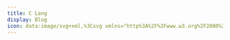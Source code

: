 ```yaml
---
title: C Lang
display: Blog
icon: data:image/svg+xml,%3Csvg xmlns="http%3A%2F%2Fwww.w3.org%2F2000%2Fsvg" width="24" height="24" viewBox="0 0 24 24"%3E%3Cpath fill="currentColor" d="m15.45 15.97l.42 2.44c-.26.14-.68.27-1.24.39c-.57.13-1.24.2-2.01.2c-2.21-.04-3.87-.7-4.98-1.96c-1.14-1.27-1.68-2.88-1.68-4.83C6 9.9 6.68 8.13 8 6.89C9.28 5.64 10.92 5 12.9 5c.75 0 1.4.07 1.94.19s.94.25 1.2.4l-.6 2.49l-1.04-.34c-.4-.1-.87-.15-1.4-.15c-1.15-.01-2.11.36-2.86 1.1c-.76.73-1.14 1.85-1.18 3.34c.01 1.36.37 2.42 1.08 3.2c.71.77 1.7 1.17 2.99 1.18l1.33-.12c.43-.08.79-.19 1.09-.32Z"%2F%3E%3C%2Fsvg%3E
---
```


<BlogList />
